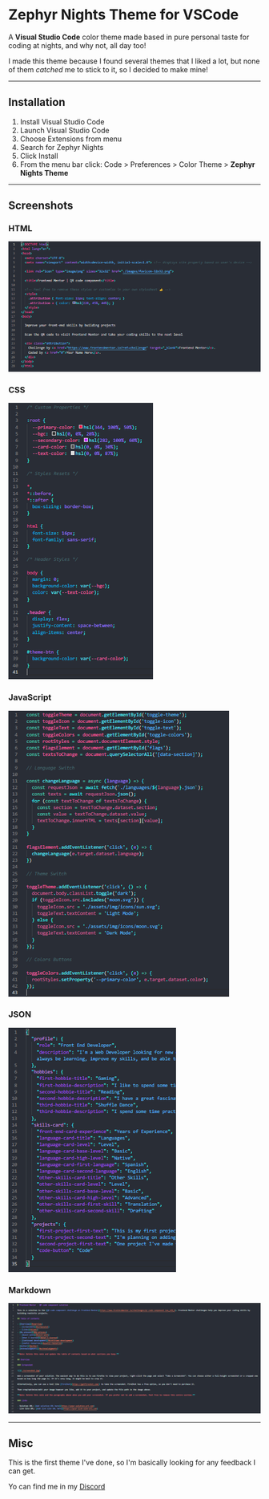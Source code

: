# Zephyr Nights Theme for VSCode

A **Visual Studio Code** color theme made based in pure personal taste for coding at nights, and why not, all day too!

I made this theme because I found several themes that I liked a lot, but none of them _catched_ me to stick to it, so I decided to make mine!

---

## Installation

1. Install Visual Studio Code
2. Launch Visual Studio Code
3. Choose Extensions from menu
4. Search for Zephyr Nights
5. Click Install
6. From the menu bar click: Code > Preferences > Color Theme > **Zephyr Nights Theme**

---

## Screenshots

### HTML

![HTML](./img/html-preview.png "HTML")

### CSS

![CSS](./img/css-preview.png "CSS")

### JavaScript

![JavaScript](./img/js-preview.png "JavaScript")

### JSON

![JSON](./img/json-preview.png "JSON")

### Markdown

![Markdown](./img/markdown-preview.png "Markdown")

---

## Misc

This is the first theme I've done, so I'm basically looking for any feedback I can get.

Yo can find me in my [Discord](https://discordapp.com/users/271083466890674176/ "Zephyro's Discord")
